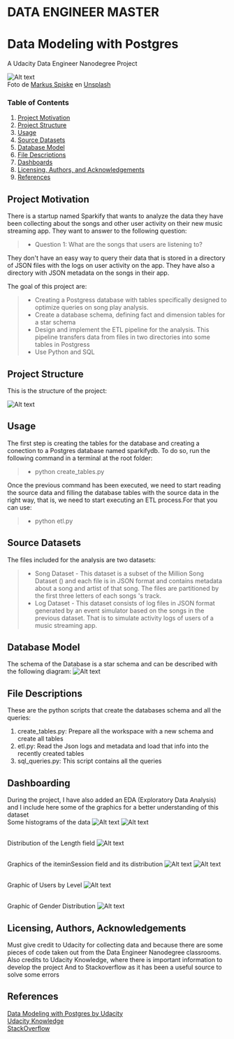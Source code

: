 # DATA ENGINEER MASTER
# Data Modeling with Postgres
A Udacity Data Engineer Nanodegree Project

![Alt text](./img/markus2.jpg?raw=true "A Project about music!!")
<br>Foto de <a href="https://unsplash.com/@markusspiske?utm_source=unsplash&utm_medium=referral&utm_content=creditCopyText">Markus Spiske</a> en <a href="https://unsplash.com/es/colecciones/6857718/audiobooks%2C-listening%2C-music?utm_source=unsplash&utm_medium=referral&utm_content=creditCopyText">Unsplash</a>
  

### Table of Contents

1. [Project Motivation](#motivation)
2. [Project Structure](#structure)
3. [Usage](#usage)
4. [Source Datasets](#source_datasets)
5. [Database Model](#database)
6. [File Descriptions](#files)
7. [Dashboards](#dash)
9. [Licensing, Authors, and Acknowledgements](#licensing)
10. [References](#references)


## Project Motivation<a name="motivation"></a> 

There is a startup named Sparkify that wants to analyze the data they have been collecting about the songs and other user activity on their new music streaming app. They want to answer to the following question:

> * Question 1: What are the songs that users are listening to?


They don't have an easy way to query their data that is stored in a directory of JSON files with the logs on user activity on the app. They have also a directory with JSON metadata on the songs in their app.

The goal of this project are:
> * Creating a Postgress database with tables specifically designed to optimize queries on song play analysis. 
> * Create a database schema, defining fact and dimension tables for a star schema
> * Design and implement the ETL pipeline for the analysis. This pipeline transfers data from files in two directories into some tables in Postgress
> * Use Python and SQL

## Project Structure<a name="structure"></a>

This is the structure of the project:

![Alt text](./img/mytree_img.png?raw=true "tree structure of the project")


## Usage <a name="usage"></a>

The first step is creating the tables for the database and creating a conection to a Postgres database named sparkifydb.
To do so, run the following command in a terminal at the root folder:

> * python create_tables.py


Once the previous command has been executed, we need to start reading the source data and filling the database tables 
with the source data in the right way, that is, we need to start executing an ETL process.For that you can use:

> * python etl.py

## Source Datasets <a name="source_datasets"></a>

The files included for the analysis are two datasets:

> * Song Dataset       - This dataset is a subset of the Million Song Dataset () and each file is in JSON format and contains metadata about a song and artist of that song. The files are partitioned by the first three letters of each songs 's track. 
> * Log Dataset        - This dataset consists of log files in JSON format generated by an event simulator based on the songs in the previous dataset. That is to simulate activity logs of users of a music streaming app.

## Database Model <a name="database"></a>

The schema of the Database is a star schema and can be described with the following diagram:
![Alt text](./img/sparkify_bd.drawio.png?raw=true "Database_model")

## File Descriptions <a name="files"></a>

These are the python scripts that create the databases schema and all the queries:

1. create_tables.py: Prepare all the workspace with a new schema and create all tables <br>
2. etl.py: Read the Json logs and metadata and load that info into the recently created tables
3. sql_queries.py: This script contains all the queries

## Dashboarding<a name="dash"></a> 

During the project, I have also added an EDA (Exploratory Data Analysis) and I include here some of the graphics for a better understanding of this dataset
<br>
Some histograms of the data
![Alt text](./img/hist1.png?raw=true "Histogram I")
![Alt text](./img/hist2.png?raw=true "Histogram II")

<br>Distribution of the Length field
![Alt text](./img/Lengthdistr.png?raw=true "Length distribution")

<br>Graphics of the iteminSession field and its distribution
![Alt text](./img/iteminSession.png?raw=true "iteminSession")
![Alt text](./img/iteminSession_distri.png?raw=true "iteminSession Distribution")

<br>Graphic of Users by Level
![Alt text](./img/Usersbylevel.png?raw=true "Users by Level")

 <br>Graphic of Gender Distribution
![Alt text](./img/WomenMan.png?raw=true "Gender Distribution")





## Licensing, Authors, Acknowledgements<a name="licensing"></a>

Must give credit to Udacity for collecting data and because there are some pieces of code taken out from the Data Engineer Nanodegree classrooms. 
Also credits to Udacity Knowledge, where there is important information to develop the project
And to Stackoverflow as it has been a useful source to solve some errors

## References <a name="references"></a>
 [Data Modeling with Postgres by Udacity](https://learn.udacity.com/nanodegrees/nd027/parts/cd0029/lessons/ls1961/concepts/1d3c5721-ca17-4483-a84a-a7e999b3d9a3) <br>
 [Udacity Knowledge](https://knowledge.udacity.com/) <br>
 [StackOverflow](https://stackoverflow.com/) <br>
 
